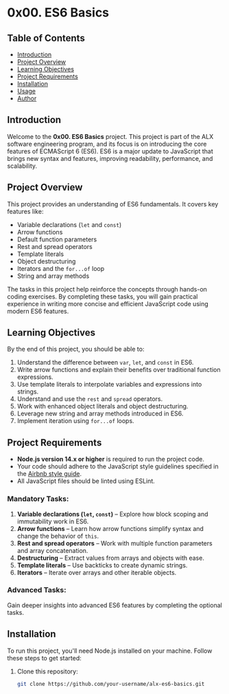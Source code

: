 # 0x00. ES6 Basics

## Table of Contents
- [Introduction](#introduction)
- [Project Overview](#project-overview)
- [Learning Objectives](#learning-objectives)
- [Project Requirements](#project-requirements)
- [Installation](#installation)
- [Usage](#usage)
- [Author](#author)

## Introduction
Welcome to the **0x00. ES6 Basics** project. This project is part of the ALX software engineering program, and its focus is on introducing the core features of ECMAScript 6 (ES6). ES6 is a major update to JavaScript that brings new syntax and features, improving readability, performance, and scalability.

## Project Overview
This project provides an understanding of ES6 fundamentals. It covers key features like:
- Variable declarations (`let` and `const`)
- Arrow functions
- Default function parameters
- Rest and spread operators
- Template literals
- Object destructuring
- Iterators and the `for...of` loop
- String and array methods

The tasks in this project help reinforce the concepts through hands-on coding exercises. By completing these tasks, you will gain practical experience in writing more concise and efficient JavaScript code using modern ES6 features.

## Learning Objectives
By the end of this project, you should be able to:
1. Understand the difference between `var`, `let`, and `const` in ES6.
2. Write arrow functions and explain their benefits over traditional function expressions.
3. Use template literals to interpolate variables and expressions into strings.
4. Understand and use the `rest` and `spread` operators.
5. Work with enhanced object literals and object destructuring.
6. Leverage new string and array methods introduced in ES6.
7. Implement iteration using `for...of` loops.

## Project Requirements
- **Node.js version 14.x or higher** is required to run the project code.
- Your code should adhere to the JavaScript style guidelines specified in the [Airbnb style guide](https://github.com/airbnb/javascript).
- All JavaScript files should be linted using ESLint.

### Mandatory Tasks:
1. **Variable declarations (`let`, `const`)** – Explore how block scoping and immutability work in ES6.
2. **Arrow functions** – Learn how arrow functions simplify syntax and change the behavior of `this`.
3. **Rest and spread operators** – Work with multiple function parameters and array concatenation.
4. **Destructuring** – Extract values from arrays and objects with ease.
5. **Template literals** – Use backticks to create dynamic strings.
6. **Iterators** – Iterate over arrays and other iterable objects.

### Advanced Tasks:
Gain deeper insights into advanced ES6 features by completing the optional tasks.

## Installation
To run this project, you'll need Node.js installed on your machine. Follow these steps to get started:

1. Clone this repository:
   ```bash
   git clone https://github.com/your-username/alx-es6-basics.git

